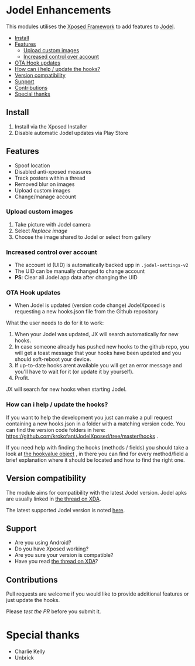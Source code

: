 Jodel Enhancements
==================

This modules utilises the [Xposed Framework](https://www.youtube.com/watch?v=uRR0Flqx9M8) to add features to [Jodel](https://jodel-app.com/).

- [Install](#)
- [Features](#)
	- [Upload custom images](#)
	- [Increased control over account](#)
- [OTA Hook updates](#)
- [How can i help / update the hooks?](#)
- [Version compatibility](#)
- [Support](#)
- [Contributions](#)
- [Special thanks](#)

## Install
1. Install via the Xposed Installer
2. Disable automatic Jodel updates via Play Store

## Features
* Spoof location
* Disabled anti-xposed measures
* Track posters within a thread
* Removed blur on images
* Upload custom images
* Change/manage account

### Upload custom images
1. Take picture with Jodel camera
2. Select *Replace image*
3. Choose the image shared to Jodel or select from gallery

### Increased control over account
- The account id (UID) is automatically backed upp in `.jodel-settings-v2`
- The UID can be manually changed to change account
- **PS**: Clear all Jodel app data after changing the UID

### OTA Hook updates
- When Jodel is updated (version code change) JodelXposed is requesting a new hooks.json file from the Github repository

What the user needs to do for it to work:

1. When your Jodel was updated, JX will search automatically for new hooks. 
2. In case someone already has pushed new hooks to the github repo, you will get a toast message that your hooks have been updated and you should soft-reboot your device.
3. If up-to-date hooks arent available you will get an error message and you'll have to wait for it (or update it by yourself). 
4. Profit.

JX will search for new hooks when starting Jodel.

### How can i help / update the hooks? 
If you want to help the development you just can make a pull request containing a new hooks.json in a folder with a matching version code. You can find the version code folders in here: https://github.com/krokofant/JodelXposed/tree/master/hooks . 

If you need help with finding the hooks (methods / fields) you should take a look at [the hookvalue object](https://github.com/krokofant/JodelXposed/blob/master/app/src/main/java/com/jodelXposed/models/Models.kt) , in there you can find for every method/field a brief explanation where it should be located and how to find the right one.

## Version compatibility
The module aims for compatibility with the latest Jodel version. Jodel apks are usually linked in [the thread on XDA](http://forum.xda-developers.com/xposed/modules/mod-jodelxposed-enhancements-t3350019/).

The latest supported Jodel version is noted [here](https://github.com/krokofant/JodelXposed/blob/master/app/build.gradle#L7).

## Support
* Are you using Android?
* Do you have Xposed working?
* Are you sure your version is compatible?
* Have you read [the thread on XDA](http://forum.xda-developers.com/xposed/modules/mod-jodelxposed-enhancements-t3350019/)?

## Contributions
Pull requests are welcome if you would like to provide additional features or just update the hooks.

Please *test the PR* before you submit it.

# Special thanks
* Charlie Kelly
* Unbrick
